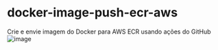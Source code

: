 # docker-image-push-ecr-aws
Crie e envie imagem do Docker para AWS ECR usando ações do GitHub
![image](https://github.com/mrsilvadevops/docker-image-kong-push-ecr-aws/assets/80183407/eaf01d05-5351-4e42-9b5c-e061385c86d9)
